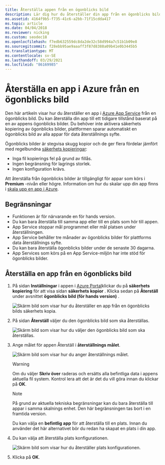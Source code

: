 ```yaml
---
title: Återställa appen från en ögonblicks bild
description: Lär dig hur du återställer din app från en ögonblicks bild. Återställ från oväntad data förlust i Premium-nivån med automatiska skugg kopior.
ms.assetid: 4164f9b5-f735-41c6-a2bb-71f15cdda417
ms.topic: article
ms.date: 04/04/2018
ms.reviewer: nicking
ms.custom: seodec18
ms.openlocfilehash: f7edb632559dc8da2de32c58d994a7c51b1b09e8
ms.sourcegitcommit: f28ebb95ae9aaaff3f87d8388a09b41e0b3445b5
ms.translationtype: MT
ms.contentlocale: sv-SE
ms.lasthandoff: 03/29/2021
ms.locfileid: "86169985"
---
```

# <a name="restore-an-app-in-azure-from-a-snapshot"></a>Återställa en app i Azure från en ögonblicks bild
Den här artikeln visar hur du återställer en app i [Azure App Service](../app-service/overview.md) från en ögonblicks bild. Du kan återställa din app till ett tidigare tillstånd baserat på en av appens ögonblicks bilder. Du behöver inte aktivera säkerhets kopiering av ögonblicks bilder, plattformen sparar automatiskt en ögonblicks bild av alla appar för data återställnings syfte.

Ögonblicks bilder är stegvisa skugg kopior och de ger flera fördelar jämfört med regelbundna [säkerhets kopieringar](manage-backup.md):
- Inga fil kopierings fel på grund av fillås.
- Ingen begränsning för lagrings storlek.
- Ingen konfiguration krävs.

Att återställa från ögonblicks bilder är tillgängligt för appar som körs i **Premium** -nivån eller högre. Information om hur du skalar upp din app finns i [skala upp en app i Azure](manage-scale-up.md).

## <a name="limitations"></a>Begränsningar

- Funktionen är för närvarande en för hands version.
- Du kan bara återställa till samma app eller till en plats som hör till appen.
- App Service stoppar mål programmet eller mål platsen under återställningen.
- App Service behåller tre månader av ögonblicks bilder för plattforms data återställnings syfte.
- Du kan bara återställa ögonblicks bilder under de senaste 30 dagarna.
- App Services som körs på en App Service-miljön har inte stöd för ögonblicks bilder.
 

## <a name="restore-an-app-from-a-snapshot"></a>Återställa en app från en ögonblicks bild

1. På sidan **Inställningar** i appen i [Azure Portal](https://portal.azure.com)klickar du på **säkerhets kopiering** för att visa sidan **säkerhets kopior** . Klicka sedan på **Återställ** under avsnittet **ögonblicks bild (för hands version)** .
   
    ![Skärm bild som visar hur du återställer en app från en ögonblicks bilds säkerhets kopia.](./media/app-service-web-restore-snapshots/1.png)

2. På sidan **Återställ** väljer du den ögonblicks bild som ska återställas.
   
    ![Skärm bild som visar hur du väljer den ögonblicks bild som ska återställas. ](./media/app-service-web-restore-snapshots/2.png)
   
3. Ange målet för appen Återställ i **återställnings målet**.
   
    ![Skärm bild som visar hur du anger återställnings målet.](./media/app-service-web-restore-snapshots/3.png)
   
   > [!WARNING]
   > Om du väljer **Skriv över** raderas och ersätts alla befintliga data i appens aktuella fil system. Kontrol lera att det är det du vill göra innan du klickar på **OK**.
   > 
   > 
      
   > [!Note]
   > På grund av aktuella tekniska begränsningar kan du bara återställa till appar i samma skalnings enhet. Den här begränsningen tas bort i en framtida version.
   > 
   > 
   
    Du kan välja en **befintlig app** för att återställa till en plats. Innan du använder det här alternativet bör du redan ha skapat en plats i din app.

4. Du kan välja att återställa plats konfigurationen.
   
    ![Skärm bild som visar hur du återställer plats konfigurationen.](./media/app-service-web-restore-snapshots/4.png)

5. Klicka på **OK**.
